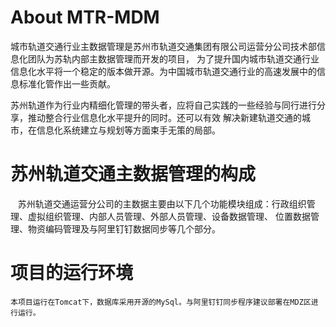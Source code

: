 # About MTR-MDM
 城市轨道交通行业主数据管理是苏州市轨道交通集团有限公司运营分公司技术部信息化团队为苏轨内部主数据管理而开发的项目，
为了提升国内城市轨道交通行业信息化水平将一个稳定的版本做开源。为中国城市轨道交通行业的高速发展中的信息标准化管作出一些贡献。
   
   苏州轨道作为行业内精细化管理的带头者，应将自己实践的一些经验与同行进行分享，推动整合行业信息化水平提升的同时。还可以有效
解决新建轨道交通的城市，在信息化系统建立与规划等方面束手无策的局部。

# 苏州轨道交通主数据管理的构成
    苏州轨道交通运营分公司的主数据主要由以下几个功能模块组成：行政组织管理、虚拟组织管理、内部人员管理、外部人员管理、设备数据管理、
 位置数据管理、物资编码管理及与阿里钉钉数据同步等几个部分。
    

# 项目的运行环境
    本项目运行在Tomcat下，数据库采用开源的MySql。与阿里钉钉同步程序建议部署在MDZ区进行运行。


